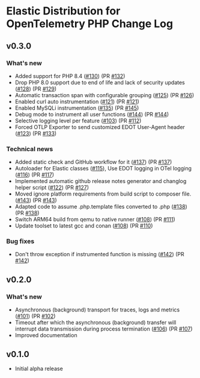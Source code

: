 
# Elastic Distribution for OpenTelemetry PHP Change Log

## v0.3.0

### What's new

- Added support for PHP 8.4 ([#130](https://github.com/elastic/elastic-otel-php/issues/130)) (PR [#132](https://github.com/elastic/elastic-otel-php/pull/132))
- Drop PHP 8.0 support due to end of life and lack of security updates ([#128](https://github.com/elastic/elastic-otel-php/issues/128)) (PR [#129](https://github.com/elastic/elastic-otel-php/pull/129))
- Automatic transaction span with configurable grouping ([#125](https://github.com/elastic/elastic-otel-php/issues/125))  (PR [#126](https://github.com/elastic/elastic-otel-php/pull/126))
- Enabled curl auto instrumentation ([#121](https://github.com/elastic/elastic-otel-php/issues/121)) (PR [#121](https://github.com/elastic/elastic-otel-php/pull/121))
- Enabled MySQLi instrumentation ([#135](https://github.com/elastic/elastic-otel-php/issues/135)) (PR [#145](https://github.com/elastic/elastic-otel-php/pull/145))
- Debug mode to instrument all user functions ([#144](https://github.com/elastic/elastic-otel-php/issues/144)) (PR [#144](https://github.com/elastic/elastic-otel-php/pull/144))
- Selective logging level per feature ([#103](https://github.com/elastic/elastic-otel-php/issues/103)) (PR [#112](https://github.com/elastic/elastic-otel-php/pull/112))
- Forced OTLP Exporter to send customized EDOT User-Agent header ([#123](https://github.com/elastic/elastic-otel-php/issues/123))  (PR [#133](https://github.com/elastic/elastic-otel-php/pull/133))

### Technical news

- Added static check and GitHub workflow for it ([#137](https://github.com/elastic/elastic-otel-php/issues/137)) (PR [#137](https://github.com/elastic/elastic-otel-php/pull/137))
- Autoloader for Elastic classes ([#115](https://github.com/elastic/elastic-otel-php/issues/115)), Use EDOT logging in OTel logging ([#116](https://github.com/elastic/elastic-otel-php/issues/116)) (PR [#117](https://github.com/elastic/elastic-otel-php/pull/117))
- Implemented automatic github release notes generator and changlog helper script ([#122](https://github.com/elastic/elastic-otel-php/issues/122)) (PR [#127](https://github.com/elastic/elastic-otel-php/pull/127))
- Moved ignore platform requirements from build script to composer file. ([#143](https://github.com/elastic/elastic-otel-php/issues/143)) (PR [#143](https://github.com/elastic/elastic-otel-php/pull/143))
- Adapted code to assume .php.template files converted to .php ([#138](https://github.com/elastic/elastic-otel-php/issues/138)) (PR [#138](https://github.com/elastic/elastic-otel-php/pull/138))
- Switch ARM64 build from qemu to native runner ([#108](https://github.com/elastic/elastic-otel-php/issues/108))  (PR [#111](https://github.com/elastic/elastic-otel-php/pull/111))
- Update toolset to latest gcc and conan ([#108](https://github.com/elastic/elastic-otel-php/issues/108)) (PR [#110](https://github.com/elastic/elastic-otel-php/pull/110))

### Bug fixes
- Don't throw exception if instrumented function is missing ([#142](https://github.com/elastic/elastic-otel-php/issues/142)) (PR [#142](https://github.com/elastic/elastic-otel-php/pull/142))


## v0.2.0

### What's new

- Asynchronous (background) transport for traces, logs and metrics ([#101](https://github.com/elastic/elastic-otel-php/issues/101)) (PR [#102](https://github.com/elastic/elastic-otel-php/pull/102))
- Timeout after which the asynchronous (background) transfer will interrupt data transmission during process termination ([#106](https://github.com/elastic/elastic-otel-php/issues/106)) (PR [#107](https://github.com/elastic/elastic-otel-php/pull/107))
- Improved documentation

## v0.1.0

- Initial alpha release
